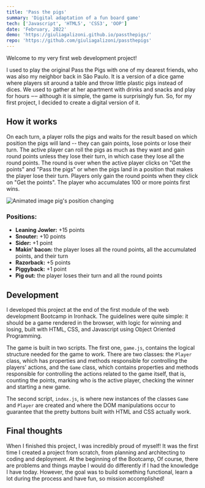 ```yaml
---
title: 'Pass the pigs'
summary: 'Digital adaptation of a fun board game'
tech: ['Javascript', 'HTML5', 'CSS3', 'OOP']
date: 'February, 2022'
demo: 'https://giuliagalizoni.github.io/passthepigs/'
repo: 'https://github.com/giuliagalizoni/passthepigs'
---
```


Welcome to my very first web development project!

I used to play the original Pass the Pigs with one of my dearest friends, who was also my neighbor back in São Paulo. It is a version of a dice game where players sit around a table and throw little plastic pigs instead of dices. We used to gather at her apartment with drinks and snacks and play for hours ‒‒ although it is simple, the game is surprisingly fun. So, for my first project, I decided to create a digital version of it.

## How it works

On each turn, a player rolls the pigs and waits for the result based on which position the pigs will land -- they can gain points, lose points or lose their turn. The active player can roll the pigs as much as they want and gain round points unless they lose their turn, in which case they lose all the round points. The round is over when the active player clicks on "Get the points" and "Pass the pigs" or when the pigs land in a position that makes the player lose their turn. Players only gain the round points when they click on "Get the points". The player who accumulates 100 or more points first wins.

![Animated image pig's position changing](/images/pigs-gif.gif)

### Positions:

- **Leaning Jowler:** +15 points
- **Snouter:** +10 points
- **Sider:** +1 point
- **Makin' bacon:** the player loses all the round points, all the accumulated points, and their turn
- **Razorback:** +5 points
- **Piggyback:** +1 point
- **Pig out:** the player loses their turn and all the round points

## Development

I developed this project at the end of the first module of the web development Bootcamp in Ironhack. The guidelines were quite simple: it should be a game rendered in the browser, with logic for winning and losing, built with HTML, CSS, and Javascript using Object Oriented Programming.

The game is built in two scripts. The first one, `game.js`, contains the logical structure needed for the game to work. There are two classes: the `Player` class, which has properties and methods responsible for controlling the players' actions, and the `Game` class, which contains properties and methods responsible for controlling the actions related to the game itself, that is, counting the points, marking who is the active player, checking the winner and starting a new game.

The second script, `index.js`, is where new instances of the classes `Game` and `Player` are created and where the DOM manipulations occur to guarantee that the pretty buttons built with HTML and CSS actually work.

## Final thoughts

When I finished this project, I was incredibly proud of myself! It was the first time I created a project from scratch, from planning and architecting to coding and deployment. At the beginning of the Bootcamp, Of course, there are problems and things maybe I would do differently if I had the knowledge I have today. However, the goal was to build something functional, learn a lot during the process and have fun, so mission accomplished!

